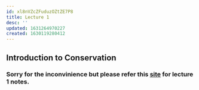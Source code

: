 ```yaml
---
id: xl8nVZcZFuduzOZtZE7P8
title: Lecture 1
desc: ''
updated: 1631264970227
created: 1630119280412
---
```



## Introduction to Conservation

### Sorry for the inconvinience but please refer this [site](https://unread.parthshah.ml/notes/RS0pMLTtuIC0G6hKGBSil.html) for lecture 1 notes.

